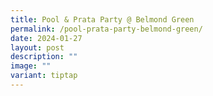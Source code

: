 ```yaml
---
title: Pool & Prata Party @ Belmond Green
permalink: /pool-prata-party-belmond-green/
date: 2024-01-27
layout: post
description: ""
image: ""
variant: tiptap
---
```

